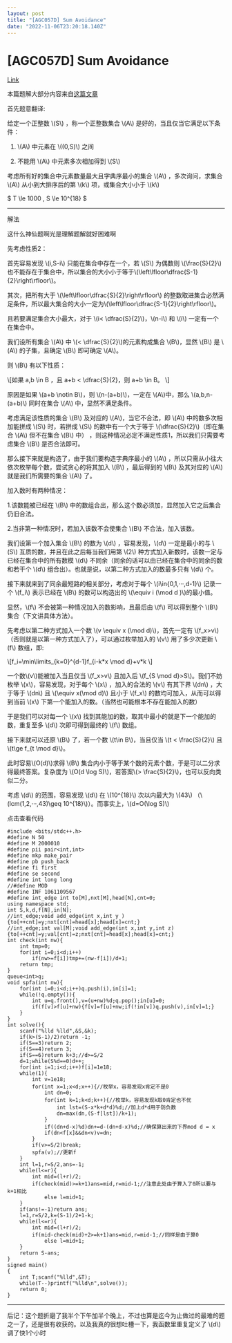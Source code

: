```yaml
---
layout: post
title: "[AGC057D] Sum Avoidance"
date: "2022-11-06T23:20:18.140Z"
---
```

\[AGC057D\] Sum Avoidance
=========================

[Link](https://atcoder.jp/contests/agc057/tasks/agc057_d "Link")

本篇题解大部分内容来自[这篇文章](https://4182543731.github.io/post/agc-submit/ "这篇文章")

首先题意翻译:

给定一个正整数 \\(S\\) ，称一个正整数集合 \\(A\\) 是好的，当且仅当它满足以下条件：

1.  \\(A\\) 中元素在 \\((0,S)\\) 之间
    
2.  不能用 \\(A\\) 中元素多次相加得到 \\(S\\)
    

考虑所有好的集合中元素数量最大且字典序最小的集合 \\(A\\) ，多次询问，求集合 \\(A\\) 从小到大排序后的第 \\(k\\) 项，或集合大小小于 \\(k\\)

$ T \\le 1000 , S \\le 10^{18} $

* * *

解法

这什么神仙题啊光是理解题解就好困难啊

先考虑性质2：

首先容易发现 \\(i,S-i\\) 只能在集合中存在一个，若 \\(S\\) 为偶数则 \\(\\frac{S}{2}\\) 也不能存在于集合中，所以集合的大小小于等于\\(\\left\\lfloor\\dfrac{S-1}{2}\\right\\rfloor\\)。

其次，把所有大于 \\(\\left\\lfloor\\dfrac{S}{2}\\right\\rfloor\\) 的整数取进集合必然满足条件，所以最大集合的大小一定为\\(\\left\\lfloor\\dfrac{S-1}{2}\\right\\rfloor\\)。

且若要满足集合大小最大，对于 \\(i< \\dfrac{S}{2}\\)，\\(n-i\\) 和 \\(i\\) 一定有一个在集合中。

我们设所有集合 \\(A\\) 中 \\(< \\dfrac{S}{2}\\)的元素构成集合 \\(B\\)，显然 \\(B\\) 是 \\(A\\) 的子集，且确定 \\(B\\) 即可确定 \\(A\\)。

则 \\(B\\) 有以下性质：

\\\[如果 a,b \\in B ，且 a+b < \\dfrac{S}{2}，则 a+b \\in B。 \\\]

原因是如果 \\(a+b \\notin B\\)，则 \\(n-(a+b)\\)，一定在 \\(A\\)中，那么 \\(a,b,n-(a+b)\\) 同时在集合 \\(A\\) 中，显然不满足条件。

考虑满足该性质的集合 \\(B\\) 及对应的 \\(A\\)，当它不合法，即 \\(A\\) 中的数多次相加能拼成 \\(S\\) 时，若拼成 \\(S\\) 的数中有一个大于等于 \\(\\dfrac{S}{2}\\)（即在集合 \\(A\\) 但不在集合 \\(B\\) 中） ，则这种情况必定不满足性质1，所以我们只需要考虑集合 \\(B\\) 是否合法即可。

那么接下来就是构造了，由于我们要构造字典序最小的 \\(A\\) ，所以只需从小往大依次枚举每个数，尝试贪心的将其加入 \\(B\\) ，最后得到的 \\(B\\) 及其对应的 \\(A\\) 就是我们所需要的集合 \\(A\\) 了。

加入数时有两种情况：

1.该数能被已经在 \\(B\\) 中的数组合出，那么这个数必须加，显然加入它之后集合仍旧合法。

2.当非第一种情况时，若加入该数不会使集合 \\(B\\) 不合法，加入该数。

我们设第一个加入集合 \\(B\\) 的数为 \\(d\\) ，容易发现，\\(d\\) 一定是最小的与 \\(S\\) 互质的数，并且在此之后每当我们用第 \\(2\\) 种方式加入新数时，该数一定与已经在集合中的所有数模 \\(d\\) 不同余（同余的话可以由已经在集合中的同余的数和若干个 \\(d\\) 组合出）。也就是说，以第二种方式加入的数最多只有 \\(d\\) 个。

接下来就来到了同余最短路的相关部分，考虑对于每个 \\(i\\in{0,1,···,d-1}\\) 记录一个 \\(f\_i\\) 表示已经在 \\(B\\) 的数可以构造出的 \\(\\equiv i (\\mod d )\\)的最小值。

显然，\\(f\\) 不会被第一种情况加入的数影响，且最后由 \\(f\\) 可以得到整个 \\(B\\) 集合（下文讲具体方法）。

先考虑以第二种方式加入一个数 \\(v \\equiv x (\\mod d)\\)，首先一定有 \\(f\_x>v\\) （否则就是以第一种方式加入了），可以通过枚举加入的 \\(v\\) 用了多少次更新 \\(f\\) 数组，即:

\\\[f\_i=\\min\\limits\_{k=0}^{d-1}f\_{i-k\*x \\mod d}+v\*k \\\]

一个数\\(v\\)能被加入当且仅当 \\(f\_x>v\\) 且加入后 \\(f\_{S \\mod d}>S\\)。我们不妨枚举 \\(x\\)，容易发现，对于每个 \\(x\\) ，加入的合法的 \\(v\\) 有其下界 \\(dn\\) ，大于等于 \\(dn\\) 且 \\(\\equiv x(\\mod d)\\) 且小于 \\(f\_x\\) 的数均可加入，从而可以得到当前 \\(x\\) 下第一个能加入的数。（当然也可能根本不存在能加入的数）

于是我们可以对每一个 \\(x\\) 找到其能加的数，取其中最小的就是下一个能加的数，重复至多 \\(d\\) 次即可得到最终的 \\(f\\) 数组。

接下来就可以还原 \\(B\\) 了，若一个数 \\(t\\in B\\)，当且仅当 \\(t < \\frac{S}{2}\\) 且 \\(t\\ge f\_{t \\mod d}\\)。

此时容易\\(O(d)\\)求得 \\(B\\) 集合内小于等于某个数的元素个数，于是可以二分求得最终答案。复杂度为 \\(O(d \\log S)\\)，若答案\\(> \\frac{S}{2}\\)，也可以反向类似二分。

考虑 \\(d\\) 的范围，容易发现 \\(d\\) 在 \\(10^{18}\\) 次以内最大为 \\(43\\) （\\(lcm(1,2,···,43)\\geq 10^{18}\\)）。而事实上，\\(d=O(\\log S)\\)

点击查看代码

    #include <bits/stdc++.h>
    #define N 50
    #define M 2000010
    #define pii pair<int,int>
    #define mkp make_pair
    #define pb push_back
    #define fi first
    #define se second
    #define int long long
    //#define MOD
    #define INF 1061109567
    #define int_edge int to[M],nxt[M],head[N],cnt=0;
    using namespace std;
    int S,k,d,f[N],in[N];
    //int_edge;void add_edge(int x,int y ){to[++cnt]=y;nxt[cnt]=head[x];head[x]=cnt;}
    //int_edge;int val[M];void add_edge(int x,int y,int z){to[++cnt]=y;val[cnt]=z;nxt[cnt]=head[x];head[x]=cnt;}
    int check(int nw){
    	int tmp=0;
    	for(int i=0;i<d;i++)
    		if(nw>=f[i])tmp+=(nw-f[i])/d+1;
    	return tmp; 
    }
    queue<int>q;
    void spfa(int nw){
    	for(int i=0;i<d;i++)q.push(i),in[i]=1;
    	while(!q.empty()){
    		int u=q.front(),v=(u+nw)%d;q.pop();in[u]=0;
    		if(f[v]>f[u]+nw){f[v]=f[u]+nw;if(!in[v])q.push(v),in[v]=1;}
    	}
    }
    int solve(){
    	scanf("%lld %lld",&S,&k);
    	if(k>(S-1)/2)return -1;
    	if(S==3)return 2;
    	if(S==4)return 3;
    	if(S==6)return k+3;//d>=S/2
    	d=1;while(S%d==0)d++;
    	for(int i=1;i<d;i++)f[i]=1e18;
    	while(1){
    		int v=1e18;
    		for(int x=1;x<d;x++){//枚举x，容易发现x肯定不是0
    			int dn=0;
    			for(int k=1;k<d;k++){//枚举k，容易发现k取0肯定也不优
    				int lst=(S-x*k+d*d)%d;//加上d*d用于防负数
    				dn=max(dn,(S-f[lst])/k+1);
    			}
    			if((dn+d-x)%d)dn+=d-(dn+d-x)%d;//确保算出来的下界mod d = x
    			if(dn<f[x]&&dn<v)v=dn;
    		}
    		if(v>=S/2)break;
    		spfa(v);//更新f
    	}
    	int l=1,r=S/2,ans=-1;
    	while(l<=r){
    		int mid=(l+r)/2;
    		if(check(mid)>=k+1)ans=mid,r=mid-1;//注意此处由于算入了0所以要与k+1相比
    			else l=mid+1;
    	}
    	if(ans!=-1)return ans;
    	l=1,r=S/2,k=(S-1)/2+1-k;
    	while(l<=r){
    		int mid=(l+r)/2;
    		if(mid-check(mid)+2>=k+1)ans=mid,r=mid-1;//同样是由于算0
    			else l=mid+1;
    	}
    	return S-ans;
    }
    signed main()
    {
    	int T;scanf("%lld",&T);
    	while(T--)printf("%lld\n",solve());
    	return 0;
    }

* * *

后记：这个题折磨了我半个下午加半个晚上，不过也算是迄今为止做过的最难的题之一了，还是很有收获的。以及我真的很想吐槽一下，我函数里重复定义了 \\(d\\) 调了快1个小时